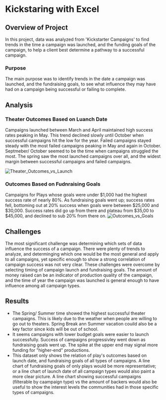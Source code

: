 # Kickstaring with Excel

## Overview of Project
In this project, data was analyzed from 'Kickstarter Campaigns' to find trends in the time a campaign was launched, and the funding goals of the campaign, to help a  client best determine a pathway to a successful campaign.

### Purpose
The main purpose was to identify trends in the date a campaign was launched, and the fundraising goals, to see what influence they may have had on a campaign being successful or failing to complete.

## Analysis
### Theater Outcomes Based on Luanch Date
Campaigns launched between March and April maintained high success rates peaking in May. This trend declined slowly until October when successful campaigns hit the low for the year. Failed campaigns stayed steady with the most failed campaigns peaking in May and again in October. Septmeber/ October seemed to be the time when campaigns struggled the most. The spring saw the most launched campaigns over all, and the widest margin between successful campaigns and failed campaigns.

![Theater_Outcomes_vs_Launch](https://user-images.githubusercontent.com/102814578/165010391-901b7ce6-f4de-40eb-be12-5e829e89123a.png)

### Outcomes Based on Fudnraising Goals
Campaigns for Plays whose goals were under $1,000 had the highest success rate of nearly 80%. As fundraising goals went up; success rates fell, bottoming out at 20% success when goals were between $25,000 and $30,000. Success rates did go up from there and plateau from $35,00 to $45,000, and declined to sub 20% from there on. 
![Outcomes_vs_Goals](https://user-images.githubusercontent.com/102814578/165010380-52917fa3-89ef-44c6-98b3-98d6ca60d0ec.png)

## Challenges
The most significant challenge was determining which sets of data influence the success of a campaign. There were plenty of trends to analyze, and determinging which one would be the most general and apply to all campaigns, yet specific enough to show a strong correlation of campaign success was not very clear. These challenges were overcome by selecting timing of campaign launch and fundraising goals. The amount of money raised can be an indicator of production quality of the campaign, and the time of year the campaign was launched is general enough to have influence among all campaign types.

## Results
- The Spring/ Summer time showed the highest successful theater campaigns. This is likely due to the weather when people are willing to go out to theaters. Spring Break ann Summer vacation couild also be a key factor since kids will be out of school.  
- It seems campaigns with lower budget goals were easier to launch successfully. Success of campaigns progressivley went down as fundraising goals went up. The spike at the upper end may signal more funding for "higher-end" productions.
- This dataset only shows the relation of play's outcomes based on launch date, and fundraising goals of all types of campaigns. A line chart of fundraising goals of only plays would be more representative; or a line chart of launch date of all campaign types would also paint a more clear picture. A line chart showing successful campaigns (filterable by caampaign type) vs the amount of backers would also be useful to show the interest levels the communities had in those specific types of campaigns.
